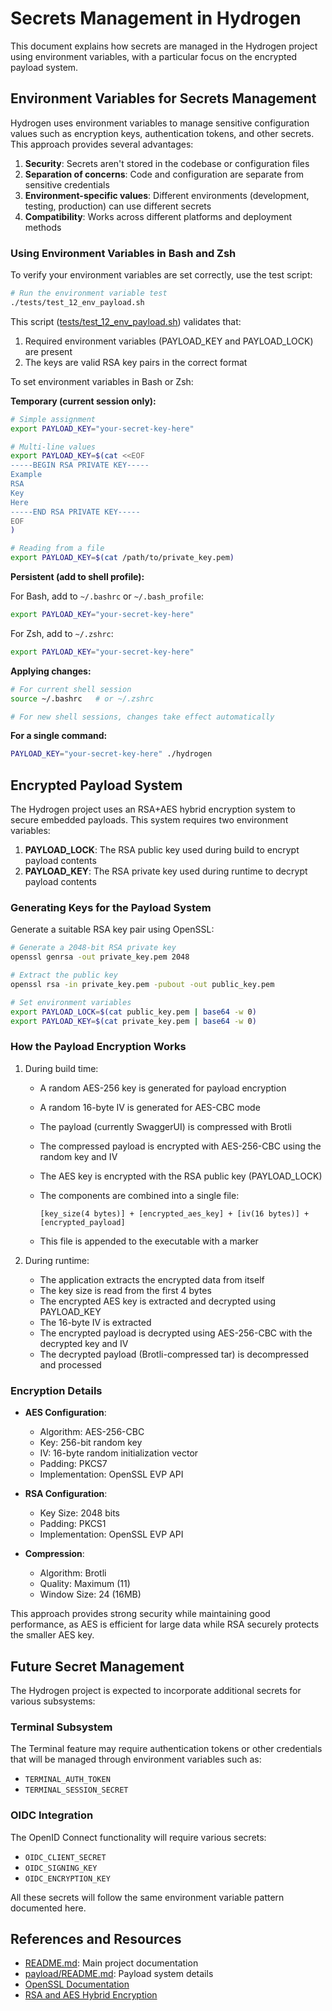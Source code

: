 # Secrets Management in Hydrogen

This document explains how secrets are managed in the Hydrogen project using environment variables, with a particular focus on the encrypted payload system.

## Environment Variables for Secrets Management

Hydrogen uses environment variables to manage sensitive configuration values such as encryption keys, authentication tokens, and other secrets. This approach provides several advantages:

1. **Security**: Secrets aren't stored in the codebase or configuration files
2. **Separation of concerns**: Code and configuration are separate from sensitive credentials
3. **Environment-specific values**: Different environments (development, testing, production) can use different secrets
4. **Compatibility**: Works across different platforms and deployment methods

### Using Environment Variables in Bash and Zsh

To verify your environment variables are set correctly, use the test script:

```bash
# Run the environment variable test
./tests/test_12_env_payload.sh
```

This script ([tests/test_12_env_payload.sh](tests/test_12_env_payload.sh)) validates that:

1. Required environment variables (PAYLOAD_KEY and PAYLOAD_LOCK) are present
2. The keys are valid RSA key pairs in the correct format

To set environment variables in Bash or Zsh:

**Temporary (current session only):**

```bash
# Simple assignment
export PAYLOAD_KEY="your-secret-key-here"

# Multi-line values
export PAYLOAD_KEY=$(cat <<EOF
-----BEGIN RSA PRIVATE KEY-----
Example
RSA
Key 
Here
-----END RSA PRIVATE KEY-----
EOF
)

# Reading from a file
export PAYLOAD_KEY=$(cat /path/to/private_key.pem)
```

**Persistent (add to shell profile):**

For Bash, add to `~/.bashrc` or `~/.bash_profile`:

```bash
export PAYLOAD_KEY="your-secret-key-here"
```

For Zsh, add to `~/.zshrc`:

```bash
export PAYLOAD_KEY="your-secret-key-here"
```

**Applying changes:**

```bash
# For current shell session
source ~/.bashrc   # or ~/.zshrc

# For new shell sessions, changes take effect automatically
```

**For a single command:**

```bash
PAYLOAD_KEY="your-secret-key-here" ./hydrogen
```

## Encrypted Payload System

The Hydrogen project uses an RSA+AES hybrid encryption system to secure embedded payloads. This system requires two environment variables:

1. **PAYLOAD_LOCK**: The RSA public key used during build to encrypt payload contents
2. **PAYLOAD_KEY**: The RSA private key used during runtime to decrypt payload contents

### Generating Keys for the Payload System

Generate a suitable RSA key pair using OpenSSL:

```bash
# Generate a 2048-bit RSA private key
openssl genrsa -out private_key.pem 2048

# Extract the public key
openssl rsa -in private_key.pem -pubout -out public_key.pem

# Set environment variables
export PAYLOAD_LOCK=$(cat public_key.pem | base64 -w 0)
export PAYLOAD_KEY=$(cat private_key.pem | base64 -w 0)
```

### How the Payload Encryption Works

1. During build time:
   - A random AES-256 key is generated for payload encryption
   - A random 16-byte IV is generated for AES-CBC mode
   - The payload (currently SwaggerUI) is compressed with Brotli
   - The compressed payload is encrypted with AES-256-CBC using the random key and IV
   - The AES key is encrypted with the RSA public key (PAYLOAD_LOCK)
   - The components are combined into a single file:

     ```key
     [key_size(4 bytes)] + [encrypted_aes_key] + [iv(16 bytes)] + [encrypted_payload]
     ```

   - This file is appended to the executable with a marker

2. During runtime:
   - The application extracts the encrypted data from itself
   - The key size is read from the first 4 bytes
   - The encrypted AES key is extracted and decrypted using PAYLOAD_KEY
   - The 16-byte IV is extracted
   - The encrypted payload is decrypted using AES-256-CBC with the decrypted key and IV
   - The decrypted payload (Brotli-compressed tar) is decompressed and processed

### Encryption Details

- **AES Configuration**:
  - Algorithm: AES-256-CBC
  - Key: 256-bit random key
  - IV: 16-byte random initialization vector
  - Padding: PKCS7
  - Implementation: OpenSSL EVP API

- **RSA Configuration**:
  - Key Size: 2048 bits
  - Padding: PKCS1
  - Implementation: OpenSSL EVP API

- **Compression**:
  - Algorithm: Brotli
  - Quality: Maximum (11)
  - Window Size: 24 (16MB)

This approach provides strong security while maintaining good performance, as AES is efficient for large data while RSA securely protects the smaller AES key.

## Future Secret Management

The Hydrogen project is expected to incorporate additional secrets for various subsystems:

### Terminal Subsystem

The Terminal feature may require authentication tokens or other credentials that will be managed through environment variables such as:

- `TERMINAL_AUTH_TOKEN`
- `TERMINAL_SESSION_SECRET`

### OIDC Integration

The OpenID Connect functionality will require various secrets:

- `OIDC_CLIENT_SECRET`
- `OIDC_SIGNING_KEY`
- `OIDC_ENCRYPTION_KEY`

All these secrets will follow the same environment variable pattern documented here.

## References and Resources

- [README.md](./README.md): Main project documentation
- [payload/README.md](./payload/README.md): Payload system details
- [OpenSSL Documentation](https://www.openssl.org/docs/)
- [RSA and AES Hybrid Encryption](https://en.wikipedia.org/wiki/Hybrid_cryptosystem)
